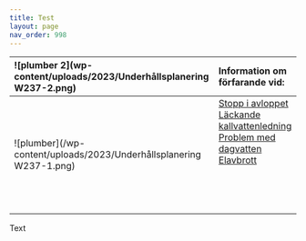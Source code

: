 ```yaml
---
title: Test
layout: page
nav_order: 998
---
```

| ![plumber 2](wp-content/uploads/2023/Underhållsplanering W237-2.png) | **Information om förfarande vid:** 
| :-------- | :-------- |
| ![plumber](/wp-content/uploads/2023/Underhållsplanering W237-1.png) | [Stopp i avloppet](https://markdownlivepreview.com/) <br> [ Läckande kallvattenledning](https://markdownlivepreview.com/) <br> [ Problem med dagvatten](https://markdownlivepreview.com/) <br> [ Elavbrott](https://markdownlivepreview.com/) <br><br><br><br><br> |


Text
